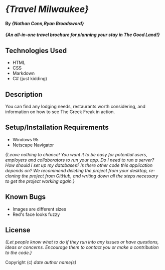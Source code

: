 # _{Travel Milwaukee}_

#### By _**{Nathan Conn,Ryan Broadsword}**_

#### _{An all-in-one travel brochure for planning your stay in The Good Land!}_

## Technologies Used

* HTML
* CSS
* Markdown
* C# (just kidding)

## Description

You can find any lodging needs, restaurants worth considering, and information on how to see The Greek Freak in action.

## Setup/Installation Requirements

* Windows 95
* Netscape Navigator 

_{Leave nothing to chance! You want it to be easy for potential users, employers and collaborators to run your app. Do I need to run a server? How should I set up my databases? Is there other code this application depends on? We recommend deleting the project from your desktop, re-cloning the project from GitHub, and writing down all the steps necessary to get the project working again.}_

## Known Bugs

* Images are different sizes
* Red's face looks fuzzy

## License

_{Let people know what to do if they run into any issues or have questions, ideas or concerns.  Encourage them to contact you or make a contribution to the code.}_

Copyright (c) _date_ _author name(s)_